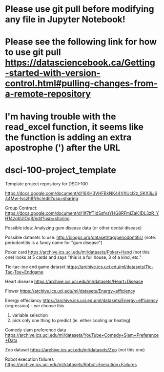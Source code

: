 # Please use git pull before modifying any file in Jupyter Notebook!
# Please see the following link for how to use git pull https://datasciencebook.ca/Getting-started-with-version-control.html#pulling-changes-from-a-remote-repository
# I'm having trouble with the read_excel function, it seems like the function is adding an extra apostrophe (') after the URL
# dsci-100-project_template
Template project repository for DSCI-100

https://docs.google.com/document/d/16KH3VHFBkNK44VXUcl2z_SKX3jJ644Mw-Ivczh8frhc/edit?usp=sharing

Group Contract: https://docs.google.com/document/d/1If7IfTIdSsfvsYHG8RFmIZaK1DL3zR_YH14zobUIOq8/edit?usp=sharing

Possible idea: Analyzing gum disease data (or other dental disease)

Possible datasets to use: http://biogps.org/dataset/tag/periodontitis/
(note: periodontitis is a fancy name for "gum disease")


Poker card      https://archive.ics.uci.edu/ml/datasets/Poker+Hand (not this one)
looks at 5 cards and says "this is a full house, 3 of a kind, etc."


Tic-tac-toe end game dataset    https://archive.ics.uci.edu/ml/datasets/Tic-Tac-Toe+Endgame


Heart disease      https://archive.ics.uci.edu/ml/datasets/Heart+Disease


Flower     https://archive.ics.uci.edu/ml/datasets/Energy+efficiency


Energy effeciancy    https://archive.ics.uci.edu/ml/datasets/Energy+efficiency (regression) - we choose this
1. variable selection
2. pick only one thing to predict (ie. either cooling or heating)


Comedy slam preference data     https://archive.ics.uci.edu/ml/datasets/YouTube+Comedy+Slam+Preference+Data


Zoo dataset      https://archive.ics.uci.edu/ml/datasets/Zoo (not this one)


Robot execution failures     https://archive.ics.uci.edu/ml/datasets/Robot+Execution+Failures
